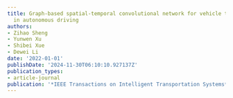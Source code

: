 ```yaml
---
title: Graph-based spatial-temporal convolutional network for vehicle trajectory prediction
  in autonomous driving
authors:
- Zihao Sheng
- Yunwen Xu
- Shibei Xue
- Dewei Li
date: '2022-01-01'
publishDate: '2024-11-30T06:10:10.927137Z'
publication_types:
- article-journal
publication: '*IEEE Transactions on Intelligent Transportation Systems*'
---
```

